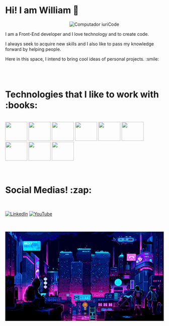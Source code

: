 <h1 align="left">Hi! I am William 👋</h1>

<img src="https://raw.githubusercontent.com/MicaelliMedeiros/micaellimedeiros/master/image/computer-illustration.png" min-width="300px" max-width="300px" width="300px" align="right" alt="Computador iuriCode">

<br>

<div align="left">
   <p>I am a Front-End developer and I love technology and to create code.</p>
   <p>I always seek to acquire new skills and I also like to pass my knowledge forward by helping people.</p>
   <p>Here in this space, I intend to bring cool ideas of personal projects. :smile:</p>
</div>


<br>
<br>

<h1 align="left">Technologies that I like to work with :books:</h1><br>

<div>
   <img height="60" width="70" src="https://cdn.jsdelivr.net/gh/devicons/devicon/icons/react/react-original.svg" />
   <img height="60" width="70" src="https://cdn.jsdelivr.net/gh/devicons/devicon/icons/nextjs/nextjs-original.svg" />
   <img height="60" width="70" src="https://cdn.jsdelivr.net/gh/devicons/devicon/icons/redux/redux-original.svg" />
   <img height="60" width="70" src="https://cdn.jsdelivr.net/gh/devicons/devicon/icons/typescript/typescript-original.svg" />
   <img height="60" width="70" src="https://cdn.jsdelivr.net/gh/devicons/devicon@latest/icons/tailwindcss/tailwindcss-original.svg" />
   <img height="60" width="70"  src="https://cdn.jsdelivr.net/gh/devicons/devicon/icons/bootstrap/bootstrap-original.svg" />
   <img height="60" width="70" src="https://cdn.jsdelivr.net/gh/devicons/devicon/icons/express/express-original.svg" />
   <img height="60" width="70" src="https://cdn.jsdelivr.net/gh/devicons/devicon/icons/mysql/mysql-original-wordmark.svg" />
   <img height="60" width="70" src="https://cdn.jsdelivr.net/gh/devicons/devicon/icons/mongodb/mongodb-original-wordmark.svg" />
</div>

<br>
<br>
  
<div>

<h1>Social Medias! :zap: </h1><br>

  <a href="https://www.linkedin.com/in/alonso-william/" target="_blank">![LinkedIn](https://a11ybadges.com/badge?logo=linkedin)</a>
  <a href="https://youtube.com/@CavernadoFront" target="_blank">![YouTube](https://a11ybadges.com/badge?logo=youtube)</a>
</div> 

<br>
<br>
  
<div align="center">
   <img src="assets/loficity.gif" title="lofi city" />
</div>


